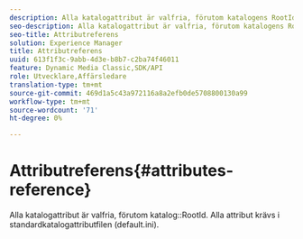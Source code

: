 ```yaml
---
description: Alla katalogattribut är valfria, förutom katalogens RootId. Alla attribut krävs i standardkatalogattributfilen (default.ini).
seo-description: Alla katalogattribut är valfria, förutom katalogens RootId. Alla attribut krävs i standardkatalogattributfilen (default.ini).
seo-title: Attributreferens
solution: Experience Manager
title: Attributreferens
uuid: 613f1f3c-9abb-4d3e-b8b7-c2ba74f46011
feature: Dynamic Media Classic,SDK/API
role: Utvecklare,Affärsledare
translation-type: tm+mt
source-git-commit: 469d1a5c43a972116a8a2efb0de5708800130a99
workflow-type: tm+mt
source-wordcount: '71'
ht-degree: 0%

---
```



# Attributreferens{#attributes-reference}

Alla katalogattribut är valfria, förutom katalog::RootId. Alla attribut krävs i standardkatalogattributfilen (default.ini).

